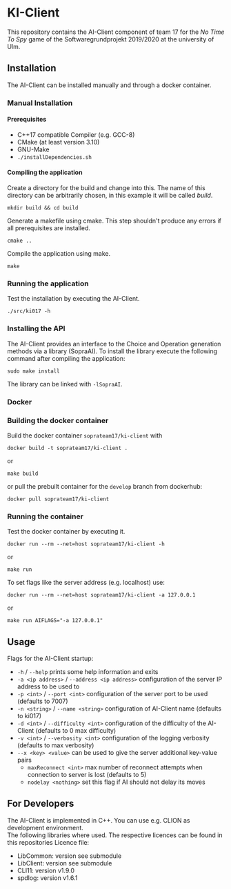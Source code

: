 # KI-Client
This repository contains the AI-Client component of team 17 for the 
*No Time To Spy* game of the Softwaregrundprojekt 2019/2020 at 
the university of Ulm.  

## Installation 
The AI-Client can be installed manually and through a docker container. 

### Manual Installation
#### Prerequisites 
 * C++17 compatible Compiler (e.g. GCC-8)
 * CMake (at least version 3.10)
 * GNU-Make
 * `./installDependencies.sh`

#### Compiling the application
Create a directory for the build and change into this. The name of this 
directory can be arbitrarily chosen, in this example it will be called *build*. 
```
mkdir build && cd build
```
Generate a makefile using cmake. This step shouldn't produce any errors if 
all prerequisites are installed. 
```
cmake ..
```
Compile the application using make.
```
make
```
### Running the application
Test the installation by executing the AI-Client.
```
./src/ki017 -h
```
### Installing the API
The AI-Client provides an interface to the Choice and Operation generation methods via a library (SopraAI).
To install the library execute the following command after compiling the application:
```
sudo make install
```
The library can be linked with `-lSopraAI`.

### Docker
### Building the docker container
Build the docker container `soprateam17/ki-client` with
```
docker build -t soprateam17/ki-client .
```
or
```
make build
```
or pull the prebuilt container for the `develop` branch from dockerhub:
```
docker pull soprateam17/ki-client
```

### Running the container
Test the docker container by executing it.
```
docker run --rm --net=host soprateam17/ki-client -h
```
or
```
make run
```
To set flags like the server address (e.g. localhost) use:
```
docker run --rm --net=host soprateam17/ki-client -a 127.0.0.1
```
or
```
make run AIFLAGS="-a 127.0.0.1"
```

## Usage
Flags for the AI-Client startup:
* `-h` / `--help` prints some help information and exits
* `-a <ip address>` / `--address <ip address>` configuration of the server IP address to be used to
* `-p <int>` / `--port <int>` configuration of the server port to be used (defaults to 7007)
* `-n <string>` / `--name <string>` configuration of AI-Client name (defaults to ki017)
* `-d <int>` / `--difficulty <int>` configuration of the difficulty of the AI-Client (defaults to 0 max difficulty)
* `-v <int>` / `--verbosity <int>` configuration of the logging verbosity (defaults to max verbosity)
* `--x <key> <value>` can be used to give the server additional key-value pairs
    * `maxReconnect <int>` max number of reconnect attempts when connection to server is lost (defaults to 5)
    * `nodelay <nothing>` set this flag if AI should not delay its moves

## For Developers
The AI-Client is implemented in C++. You can use e.g. CLION as development environment.  
The following libraries where used. The respective licences  can be found in this repositories Licence file:
* LibCommon: version see submodule
* LibClient: version see submodule
* CLI11: version v1.9.0
* spdlog: version v1.6.1  
